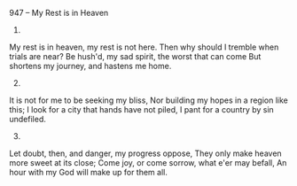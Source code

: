 947 – My Rest is in Heaven


1.
My rest is in heaven, my rest is not here.
Then why should I tremble when trials are near?
Be hush'd, my sad spirit, the worst that can come
But shortens my journey, and hastens me home.

2.
It is not for me to be seeking my bliss,
Nor building my hopes in a region like this;
I look for a city that hands have not piled,
I pant for a country by sin undefiled.

3.
Let doubt, then, and danger, my progress oppose,
They only make heaven more sweet at its close;
Come joy, or come sorrow, what e'er may befall,
An hour with my God will make up for them all.
